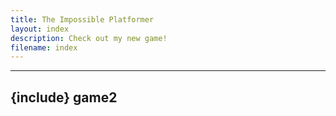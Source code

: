 ```yaml
---
title: The Impossible Platformer 
layout: index
description: Check out my new game!
filename: index
---
```



---
{include} game2
---

